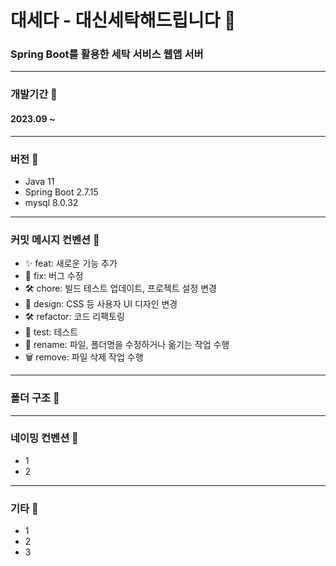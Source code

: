 # 대세다 - 대신세탁해드립니다 🌟
### Spring Boot를 활용한 세탁 서비스 웹앱 서버
---
### 개발기간 📅
#### 2023.09 ~
---
### 버전 🚀
- Java 11
- Spring Boot 2.7.15
- mysql 8.0.32
---
### 커밋 메시지 컨벤션 📝
- ✨ feat: 새로운 기능 추가
- 🐛 fix: 버그 수정
- 🛠 chore: 빌드 테스트 업데이트, 프로젝트 설정 변경
- 🎨 design: CSS 등 사용자 UI 디자인 변경
- 🛠 refactor: 코드 리팩토링
- 🧪 test: 테스트
- 🔄 rename: 파일, 폴더명을 수정하거나 옮기는 작업 수행
- 🗑 remove: 파일 삭제 작업 수행
---
### 폴더 구조 📂
---
### 네이밍 컨벤션 📝
- 1
- 2
---
### 기타 📌
- 1
- 2
- 3
